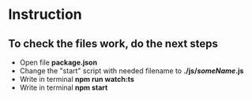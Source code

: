 # Instruction

## To check the files work, do the next steps

* Open file __package.json__
* Change the "start" script with needed filename to **./js/_someName_.js**
* Write in terminal **npm run watch:ts**
* Write in terminal **npm start**